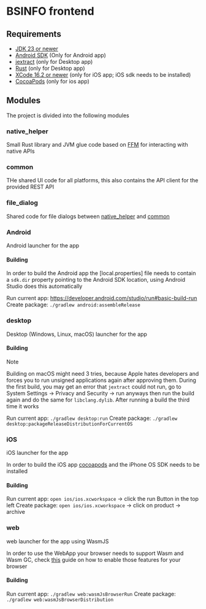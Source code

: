 # BSINFO frontend

## Requirements

- [JDK 23 or newer](https://adoptium.net/de/temurin/releases/?version=23)
- [Android SDK](https://developer.android.com/studio) (Only for Android app)
- [jextract](https://jdk.java.net/jextract/) (only for Desktop app)
- [Rust](https://rustup.rs/) (only for Desktop app)
- [XCode 16.2 or newer](https://developer.apple.com/xcode/) (only for iOS app; iOS sdk needs to be
  installed)
- [CocoaPods](https://guides.cocoapods.org/using/getting-started.html) (only for ios app)

## Modules

The project is divided into the following modules

### native_helper

Small Rust library and JVM glue code based on
[FFM](https://docs.oracle.com/en/java/javase/22/core/foreign-function-and-memory-api.html) for
interacting with native APIs

### common

THe shared UI code for all platforms, this also contains the API client for the provided REST API

### file_dialog

Shared code for file dialogs between [native_helper](#native_helper) and [common](#common)

### Android

Android launcher for the app

#### Building

In order to build the Android app the [local.properties] file needs to contain a `sdk.dir` property
pointing to the Android SDK location, using Android Studio does this automatically

Run current app: https://developer.android.com/studio/run#basic-build-run
Create package: `./gradlew android:assembleRelease`

### desktop

Desktop (Windows, Linux, macOS) launcher for the app

#### Building

> [!NOTE]  
> Building on macOS might need 3 tries, because Apple hates developers and forces you to run
> unsigned
> applications again after approving them. During the first build, you may get an error that
> `jextract` could not run, go to System Settings -> Privacy and Security -> run anyways
> then run the build again and do the same for `libclang.dylib`.
> After running a build the third time it works

Run current app: `./gradlew desktop:run`
Create package: `./gradlew desktop:packageReleaseDistributionForCurrentOS`

### iOS

iOS launcher for the app

In order to build the iOS app [cocoapods](#requirements) and the iPhone OS SDK needs to be installed

#### Building

Run current app: `open ios/ios.xcworkspace` -> click the run Button in the top left
Create package: `open ios/ios.xcworkspace` -> click on product -> archive

### web

web launcher for the app using WasmJS

In order to use the WebApp your browser needs to support Wasm and Wasm GC, check
[this](https://kotlinlang.org/docs/wasm-troubleshooting.html#browser-versions) guide on
how to enable those features for your browser

#### Building

Run current app: `./gradlew web:wasmJsBrowserRun`
Create package: `./gradlew web:wasmJsBrowserDistribution`
